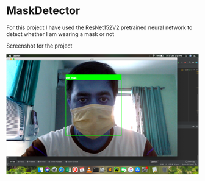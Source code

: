 # MaskDetector

For this project I have used the ResNet152V2 pretrained neural network to detect whether I am wearing a mask or not

Screenshot for the project

![](screenshot/Screenshot_1.png)
